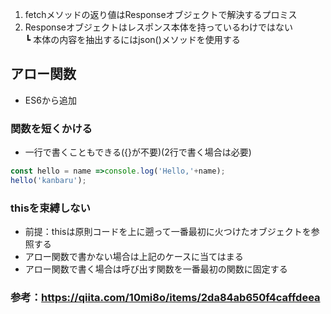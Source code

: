 1. fetchメソッドの返り値はResponseオブジェクトで解決するプロミス
2. Responseオブジェクトはレスポンス本体を持っているわけではない  
	┗ 本体の内容を抽出するにはjson()メソッドを使用する

## アロー関数
- ES6から追加
### 関数を短くかける
- 一行で書くこともできる({}が不要)(2行で書く場合は必要)
```js
const hello = name =>console.log('Hello,'+name);
hello('kanbaru');
```
### thisを束縛しない
- 前提：thisは原則コードを上に遡って一番最初に火つけたオブジェクトを参照する
- アロー関数で書かない場合は上記のケースに当てはまる
- アロー関数で書く場合は呼び出す関数を一番最初の関数に固定する
### 参考：https://qiita.com/10mi8o/items/2da84ab650f4caffdeea